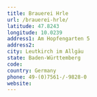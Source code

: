 ```yaml
---
title: Brauerei Hrle
url: /brauerei-hrle/
latitude: 47.8243
longitude: 10.0239
address1: Am Hopfengarten 5
address2: 
city: Leutkirch im Allgäu
state: Baden-Württemberg
code: 
country: Germany
phone: 49-(0)7561-/-9828-0
website: 
---
```



